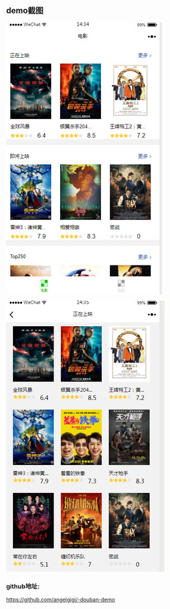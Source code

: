 ## demo截图
   
![](https://raw.githubusercontent.com/angelgigi/-douban-demo/master/img-folder/list.png)

![](https://raw.githubusercontent.com/angelgigi/-douban-demo/master/img-folder/more.png)

### github地址:
https://github.com/angelgigi/-douban-demo
